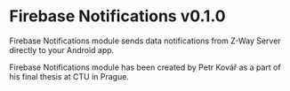 Firebase Notifications v0.1.0
============================

Firebase Notifications module sends data notifications from Z-Way Server directly to your Android app.

Firebase Notifications module has been created by Petr Kovář as a part of his final thesis at CTU in Prague.

